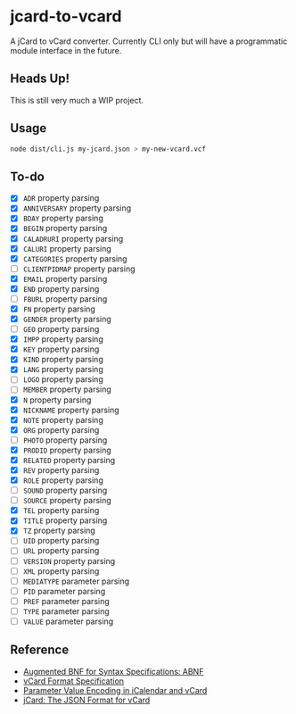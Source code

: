 # jcard-to-vcard

A jCard to vCard converter. Currently CLI only but will have a programmatic
module interface in the future.

## Heads Up!

This is still very much a WIP project.

## Usage

```sh
node dist/cli.js my-jcard.json > my-new-vcard.vcf
```

## To-do

- [x] `ADR` property parsing
- [x] `ANNIVERSARY` property parsing
- [x] `BDAY` property parsing
- [x] `BEGIN` property parsing
- [x] `CALADRURI` property parsing
- [x] `CALURI` property parsing
- [x] `CATEGORIES` property parsing
- [ ] `CLIENTPIDMAP` property parsing
- [x] `EMAIL` property parsing
- [x] `END` property parsing
- [ ] `FBURL` property parsing
- [x] `FN` property parsing
- [x] `GENDER` property parsing
- [ ] `GEO` property parsing
- [x] `IMPP` property parsing
- [x] `KEY` property parsing
- [x] `KIND` property parsing
- [x] `LANG` property parsing
- [ ] `LOGO` property parsing
- [ ] `MEMBER` property parsing
- [x] `N` property parsing
- [x] `NICKNAME` property parsing
- [x] `NOTE` property parsing
- [x] `ORG` property parsing
- [ ] `PHOTO` property parsing
- [x] `PRODID` property parsing
- [x] `RELATED` property parsing
- [x] `REV` property parsing
- [x] `ROLE` property parsing
- [ ] `SOUND` property parsing
- [ ] `SOURCE` property parsing
- [x] `TEL` property parsing
- [x] `TITLE` property parsing
- [x] `TZ` property parsing
- [ ] `UID` property parsing
- [ ] `URL` property parsing
- [ ] `VERSION` property parsing
- [ ] `XML` property parsing
- [ ] `MEDIATYPE` parameter parsing
- [ ] `PID` parameter parsing
- [ ] `PREF` parameter parsing
- [ ] `TYPE` parameter parsing
- [ ] `VALUE` parameter parsing

## Reference

- [Augmented BNF for Syntax Specifications: ABNF](http://tools.ietf.org/html/rfc5234)
- [vCard Format Specification](http://tools.ietf.org/html/rfc6350)
- [Parameter Value Encoding in iCalendar and vCard](http://tools.ietf.org/html/rfc6868)
- [jCard: The JSON Format for vCard](http://tools.ietf.org/html/rfc7095)

